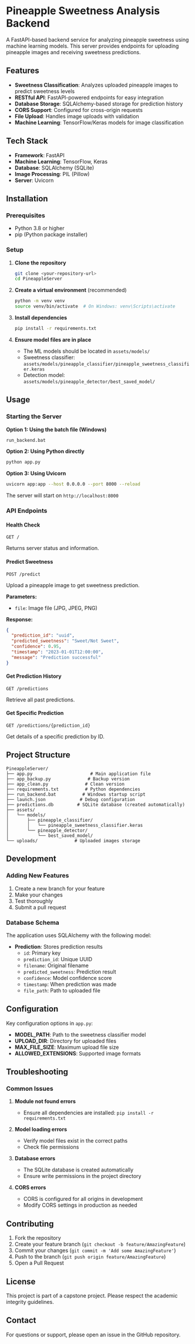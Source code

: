 # Pineapple Sweetness Analysis Backend

A FastAPI-based backend service for analyzing pineapple sweetness using machine learning models. This server provides endpoints for uploading pineapple images and receiving sweetness predictions.

## Features

- **Sweetness Classification**: Analyzes uploaded pineapple images to predict sweetness levels
- **RESTful API**: FastAPI-powered endpoints for easy integration
- **Database Storage**: SQLAlchemy-based storage for prediction history
- **CORS Support**: Configured for cross-origin requests
- **File Upload**: Handles image uploads with validation
- **Machine Learning**: TensorFlow/Keras models for image classification

## Tech Stack

- **Framework**: FastAPI
- **Machine Learning**: TensorFlow, Keras
- **Database**: SQLAlchemy (SQLite)
- **Image Processing**: PIL (Pillow)
- **Server**: Uvicorn

## Installation

### Prerequisites

- Python 3.8 or higher
- pip (Python package installer)

### Setup

1. **Clone the repository**
   ```bash
   git clone <your-repository-url>
   cd PineappleServer
   ```

2. **Create a virtual environment** (recommended)
   ```bash
   python -m venv venv
   source venv/bin/activate  # On Windows: venv\Scripts\activate
   ```

3. **Install dependencies**
   ```bash
   pip install -r requirements.txt
   ```

4. **Ensure model files are in place**
   - The ML models should be located in `assets/models/`
   - Sweetness classifier: `assets/models/pineapple_classifier/pineapple_sweetness_classifier.keras`
   - Detection model: `assets/models/pineapple_detector/best_saved_model/`

## Usage

### Starting the Server

**Option 1: Using the batch file (Windows)**
```bash
run_backend.bat
```

**Option 2: Using Python directly**
```bash
python app.py
```

**Option 3: Using Uvicorn**
```bash
uvicorn app:app --host 0.0.0.0 --port 8000 --reload
```

The server will start on `http://localhost:8000`

### API Endpoints

#### Health Check
```http
GET /
```
Returns server status and information.

#### Predict Sweetness
```http
POST /predict
```
Upload a pineapple image to get sweetness prediction.

**Parameters:**
- `file`: Image file (JPG, JPEG, PNG)

**Response:**
```json
{
  "prediction_id": "uuid",
  "predicted_sweetness": "Sweet/Not Sweet",
  "confidence": 0.95,
  "timestamp": "2023-01-01T12:00:00",
  "message": "Prediction successful"
}
```

#### Get Prediction History
```http
GET /predictions
```
Retrieve all past predictions.

#### Get Specific Prediction
```http
GET /predictions/{prediction_id}
```
Get details of a specific prediction by ID.

## Project Structure

```
PineappleServer/
├── app.py                      # Main application file
├── app_backup.py              # Backup version
├── app_clean.py              # Clean version
├── requirements.txt          # Python dependencies
├── run_backend.bat          # Windows startup script
├── launch.json             # Debug configuration
├── predictions.db         # SQLite database (created automatically)
├── assets/
│   └── models/
│       ├── pineapple_classifier/
│       │   └── pineapple_sweetness_classifier.keras
│       └── pineapple_detector/
│           └── best_saved_model/
└── uploads/              # Uploaded images storage
```

## Development

### Adding New Features

1. Create a new branch for your feature
2. Make your changes
3. Test thoroughly
4. Submit a pull request

### Database Schema

The application uses SQLAlchemy with the following model:

- **Prediction**: Stores prediction results
  - `id`: Primary key
  - `prediction_id`: Unique UUID
  - `filename`: Original filename
  - `predicted_sweetness`: Prediction result
  - `confidence`: Model confidence score
  - `timestamp`: When prediction was made
  - `file_path`: Path to uploaded file

## Configuration

Key configuration options in `app.py`:

- **MODEL_PATH**: Path to the sweetness classifier model
- **UPLOAD_DIR**: Directory for uploaded files
- **MAX_FILE_SIZE**: Maximum upload file size
- **ALLOWED_EXTENSIONS**: Supported image formats

## Troubleshooting

### Common Issues

1. **Module not found errors**
   - Ensure all dependencies are installed: `pip install -r requirements.txt`

2. **Model loading errors**
   - Verify model files exist in the correct paths
   - Check file permissions

3. **Database errors**
   - The SQLite database is created automatically
   - Ensure write permissions in the project directory

4. **CORS errors**
   - CORS is configured for all origins in development
   - Modify CORS settings in production as needed

## Contributing

1. Fork the repository
2. Create your feature branch (`git checkout -b feature/AmazingFeature`)
3. Commit your changes (`git commit -m 'Add some AmazingFeature'`)
4. Push to the branch (`git push origin feature/AmazingFeature`)
5. Open a Pull Request

## License

This project is part of a capstone project. Please respect the academic integrity guidelines.

## Contact

For questions or support, please open an issue in the GitHub repository.
